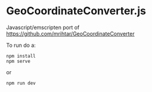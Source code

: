 # GeoCoordinateConverter.js
Javascript/emscripten port of https://github.com/mrihtar/GeoCoordinateConverter

To run do a:

    npm install
    npm serve
  
or

    npm run dev
